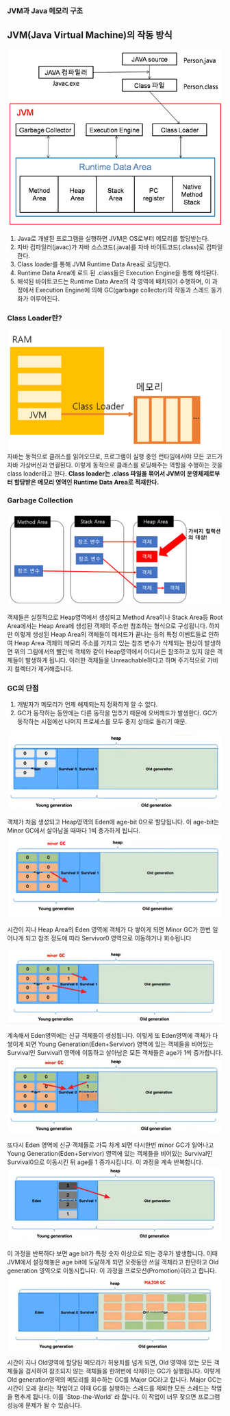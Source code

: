 ### JVM과 Java 메모리 구조
## JVM(Java Virtual Machine)의 작동 방식

![JVM](./img/jvm.png)
1. Java로 개발된 프로그램을 실행하면 JVM은 OS로부터 메모리를 할당받는다.
2. 자바 컴파일러(javac)가 자바 소스코드(.java)를 자바 바이트코드(.class)로 컴파일한다.
3. Class loader를 통해 JVM Runtime Data Area로 로딩한다.
4. Runtime Data Area에 로드 된 .class들은 Execution Engine을 통해 해석된다.
5. 해석된 바이트코드는 Runtime Data Area의 각 영역에 배치되어 수행하며, 이 과정에서 Execution Engine에 의해 GC(garbage collector)의 작동과 스레드 동기화가 이루어진다.


### Class Loader란?

![class loader](./img/jvm_class_loader.png)
자바는 동적으로 클래스를 읽어오므로, 프로그램이 실행 중인 런타임에서야 모든 코드가 자바 가상버신과 연결된다. 이렇게 동적으로 클래스를 로딩해주는 역할을 수행하는 것을 class loader라고 한다. **Class loader는 .class 파일을 묶어서 JVM이 운영체제로부터 할당받은 메모리 영역인 Runtime Data Area로 적재한다.**

### Garbage Collection
![garbage collection 2](./img/garbage_collection_2.png)

객체들은 실질적으로 Heap영역에서 생성되고 Method Area이나 Stack Area등 Root Area에서는 Heap Area에 생성된 객체의 주소만 참조하는 형식으로 구성됩니다. 
하지만 이렇게 생성된 Heap Area의 객체들이 메서드가 끝나는 등의 특정 이벤트들로 인하여 Heap Area 객체의 메모리 주소를 가지고 있는 참조 변수가 삭제되는 현상이 발생하면 위의 그림에서의 빨간색 객체와 같이 Heap영역에서 어디서든 참조하고 있지 않은 객체들이 발생하게 됩니다. 
이러한 객체들을 Unreachable하다고 하며 주기적으로 가비지 컬렉터가 제거해줍니다.

### GC의 단점
1. 개발자가 메모리가 언제 해제되는지 정확하게 알 수 없다.
2. GC가 동작하는 동안에는 다른 동작을 멈추기 때문에 오버헤드가 발생한다. GC가 동작하는 시점에선 나머지 프로세스를 모두 중지 상태로 돌리기 때문.


![garbage collection 2](./img/GC1.png)

객체가 처음 생성되고 Heap영역의 Eden에 age-bit 0으로 할당됩니다. 이 age-bit는 Minor GC에서 살아남을 때마다 1씩 증가하게 됩니다.
![garbage collection 2](./img/GC2.png)

시간이 지나 Heap Area의 Eden 영역에 객체가 다 쌓이게 되면 Minor GC가 한번 일어나게 되고 참조 정도에 따라 Servivor0 영역으로 이동하거나 회수됩니다

![garbage collection 2](./img/GC3.png)

계속해서 Eden영역에는 신규 객체들이 생성됩니다. 이렇게 또 Eden영역에 객체가 다 쌓이게 되면 Young Generation(Eden+Servivor) 영역에 있는 객체들을 비어있는 Survival인 Survival1 영역에 이동하고 살아남은 모든 객체들은 age가 1씩 증가합니다.
![garbage collection 2](./img/GC4.png)

또다시 Eden 영역에 신규 객체들로 가득 차게 되면 다시한번 minor GC가 일어나고 Young Generation(Eden+Servivor) 영역에 있는 객체들을 비어있는 Survival인 Survival0으로 이동시킨 뒤 age를 1 증가시킵니다. 이 과정을 계속 반복합니다.
![garbage collection 2](./img/GC5.png)

이 과정을 반복하다 보면 age bit가 특정 숫자 이상으로 되는 경우가 발생합니다. 이때 JVM에서 설정해놓은 age bit에 도달하게 되면 오랫동안 쓰일 객체라고 판단하고 Old generation 영역으로 이동시킵니다. 이 과정을 프로모션(Promotion)이라고 합니다.
![garbage collection 2](./img/GC6.png)

시간이 지나 Old영역에 할당된 메모리가 허용치를 넘게 되면, Old 영역에 있는 모든 객체들을 검사하여 참조되지 않는 객체들을 한꺼번에 삭제하는 GC가 실행됩니다. 이렇게 Old generation영역의 메모리를 회수하는 GC를 Major GC라고 합니다. Major GC는 시간이 오래 걸리는 작업이고 이때 GC를 실행하는 스레드를 제외한 모든 스레드는 작업을 멈추게 됩니다. 이를 'Stop-the-World' 라 합니다. 이 작업이 너무 잦으면 프로그램 성능에 문제가 될 수 있습니다.